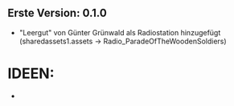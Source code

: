 ## Erste Version: 0.1.0

- "Leergut" von Günter Grünwald als Radiostation hinzugefügt (sharedassets1.assets -> Radio_ParadeOfTheWoodenSoldiers)

# IDEEN:

-
